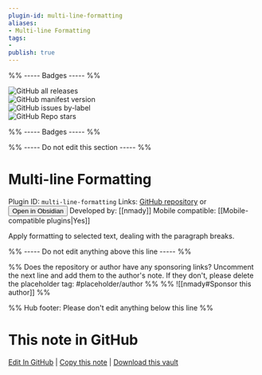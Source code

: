 ```yaml
---
plugin-id: multi-line-formatting
aliases:
- Multi-line Formatting
tags: 
- 
publish: true
---
```


%% ----- Badges ----- %%

![GitHub all releases](https://img.shields.io/github/downloads/nmady/obsidian-multi-line-formatting/total?color=573E7A&logo=github&style=for-the-badge)   
![GitHub manifest version](https://img.shields.io/github/manifest-json/v/nmady/obsidian-multi-line-formatting?color=573E7A&logo=github&style=for-the-badge)   
![GitHub issues by-label](https://img.shields.io/github/issues/nmady/obsidian-multi-line-formatting/help%20wanted?color=573E7A&logo=github&style=for-the-badge)   
![GitHub Repo stars](https://img.shields.io/github/stars/nmady/obsidian-multi-line-formatting?color=573E7A&logo=github&style=for-the-badge)

%% ----- Badges ----- %%

%% ----- Do not edit this section ----- %%

# Multi-line Formatting

Plugin ID: `multi-line-formatting`
Links: [GitHub repository](https://github.com/nmady/obsidian-multi-line-formatting) or [<button id=HH>Open in Obsidian</button>](obsidian://show-plugin?id=multi-line-formatting)
Developed by: [[nmady]]
Mobile compatible: [[Mobile-compatible plugins|Yes]]

Apply formatting to selected text, dealing with the paragraph breaks.

%% ----- Do not edit anything above this line ----- %% 

%% Does the repository or author have any sponsoring links? Uncomment the next line and add them to the author's note. If they don't, please delete the placeholder tag: #placeholder/author %%
%% ![[nmady#Sponsor this author]] %%

%% Hub footer: Please don't edit anything below this line %%

# This note in GitHub

<span class="git-footer">[Edit In GitHub](https://github.dev/obsidian-community/obsidian-hub/blob/main/02%20-%20Community%20Expansions/02.05%20All%20Community%20Expansions/Plugins/multi-line-formatting.md "git-hub-edit-note") | [Copy this note](https://raw.githubusercontent.com/obsidian-community/obsidian-hub/main/02%20-%20Community%20Expansions/02.05%20All%20Community%20Expansions/Plugins/multi-line-formatting.md "git-hub-copy-note") | [Download this vault](https://github.com/obsidian-community/obsidian-hub/archive/refs/heads/main.zip "git-hub-download-vault") </span>
